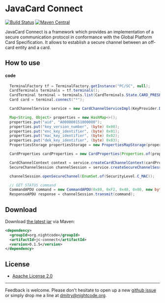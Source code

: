 # JavaCard Connect 

[![Build Status](https://travis-ci.org/nightcode/jcconnect.svg?branch=master)](https://travis-ci.org/nightcode/jcconnect)
[![Maven Central](https://img.shields.io/maven-central/v/org.nightcode/jc-connect.svg)](http://search.maven.org/#search%7Cga%7C1%7Cg%3Aorg.nightcode%20AND%20a%3Ajc-connect)

JavaCard Connect is a framework which provides an implementation of a secure communication protocol in conformance with the Global Platform Card Specification.
It allows to establish a secure channel between an off-card entity and a card.

## How to use

#### code

```java
  TerminalFactory tf = TerminalFactory.getInstance("PC/SC", null);
  CardTerminals terminals = tf.terminals();
  CardTerminal terminal = terminals.list(CardTerminals.State.CARD_PRESENT).get(0);
  Card card = terminal.connect("*");

  CardChannelService service = new CardChannelServiceImpl(KeyProvider.DEFAULT); 

  Map<String, Object> properties = new HashMap<>();
  properties.put("aid", "A000000151000000");
  properties.put("key_version_number", (byte) 0x00);
  properties.put("enc_key_identifier", (byte) 0x01);
  properties.put("mac_key_identifier", (byte) 0x02);
  properties.put("dek_key_identifier", (byte) 0x03);
  PropertiesStorage propertiesStorage = new PropertiesMapStorage(properties);

  CardProperties cardProperties = new CardProperties(Properties.of(propertiesStorage));

  CardChannelContext context = service.createCardChannelContext(cardProperties, new PlainApduChannel(card.getBasicChannel()));
  SecureChannelSession channelSession = service.createSecureChannelSession(context);

  channelSession.openSecureChannel(EnumSet.of(SecurityLevel.C_MAC));

  // GET STATUS command
  CommandAPDU command = new CommandAPDU(0x80, 0xF2, 0x40, 0x00, new byte[] {0x4F, 0x00});
  ResponseAPDU response = channelSession.transmit(command);

```

## Download

Download [the latest jar][1] via Maven:
```xml
<dependency>
  <groupId>org.nightcode</groupId>
  <artifactId>jc-connect</artifactId>
  <version>0.1.5</version>
</dependency>
```

## License

 * [Apache License 2.0](https://github.com/nightcode/jcconnect/blob/master/LICENSE)

----
Feedback is welcome. Please don't hesitate to open up a new [github issue](https://github.com/nightcode/jcconnect/issues) or simply drop me a line at <dmitry@nightcode.org>.


 [1]: http://oss.sonatype.org/service/local/artifact/maven/redirect?r=releases&g=org.nightcode&a=jc-connect&v=LATEST
